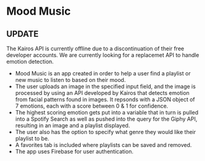# Mood Music

## UPDATE
The Kairos API is currently offline due to a discontinuation of their free developer accounts. 
We are currently looking for a replacemet API to handle emotion detection.

+ Mood Music is an app created in order to help a user find a playlist or new music to listen to based on their mood. 
+ The user uploads an image in the specified input field, and the image is processed by using an API developed by Kairos that detects 
emotion from facial patterns found in images. It repsonds with a JSON object of 7 emotions, each with a score between 0 & 1 for confidence.
+ The highest scoring emotion gets put into a variable that in turn is pulled into a Spotify Search as well as pushed into the query for the
Giphy API, resulting in an image and a playlist displayed.
+ The user also has the option to specify what genre they would like their playlist to be.
+ A favorites tab is included where playlists can be saved and removed.
+ The app uses Firebase for user authentication.


